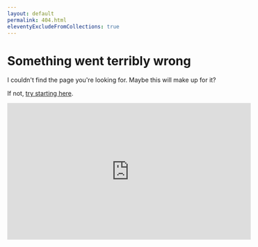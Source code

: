 ```yaml
---
layout: default
permalink: 404.html
eleventyExcludeFromCollections: true
---
```


# Something went terribly wrong

I couldn't find the page you're looking for. Maybe this will make up for it?

If not, <a href="{{ '/' | url }}">try starting here</a>.

<iframe width="560" height="315" src="https://www.youtube.com/embed/t3otBjVZzT0" title="YouTube video player" frameborder="0" allow="accelerometer; autoplay; clipboard-write; encrypted-media; gyroscope; picture-in-picture" allowfullscreen></iframe>
